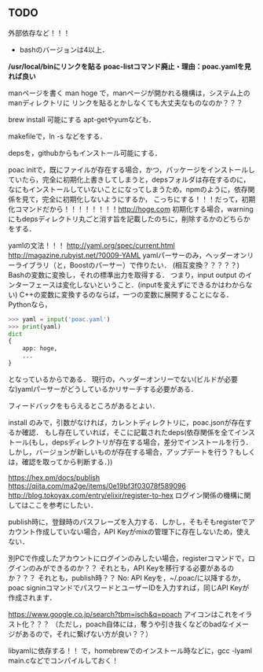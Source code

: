 ## TODO
外部依存など！！！
* bashのバージョンは4以上．


**/usr/local/binにリンクを貼る**
**poac-listコマンド廃止・理由：poac.yamlを見れば良い**

manページを書く
man hoge で，manページが開かれる機構は，システム上のmanディレクトリに
リンクを貼るとかしなくても大丈夫なものなのか？？？

brew install 可能にする
apt-getやyumなども．

makefileで，ln -s などをする．

depsを，githubからもインストール可能にする．

poac initで，既にファイルが存在する場合，かつ，パッケージをインストールしていたら，完全に初期化上書きしてしまうと，depsフォルダは存在するのに，なにもインストールしていないことになってしまうため，npmのように，依存関係を見て，完全に初期化しないようにするか，
こっちにする！！！だって，初期化コマンドだから！！！！！！！！http://hoge.com
初期化する場合，warningにもdepsディレクトリ丸ごと消す旨を記載したのちに，削除するかのどちらかをする．

yamlの文法！！！
http://yaml.org/spec/current.html
http://magazine.rubyist.net/?0009-YAML
yamlパーサーのみ，ヘッダーオンリーライブラリ（と，Boostのパーサー）で作りたい．
(相互変換？？？？？)
Bashの変数に変換し，それの標準出力を取得する．
つまり，input output のインターフェースは変化しないということ．(inputを変えずにできるかはわからない)
C++の変数に変換するのならば，一つの変数に展開することになる．
Pythonなら，
```python
>>> yaml = input('poac.yaml')
>>> print(yaml)
dict
{
	app: hoge,
	...
}
```
となっているからである．
現行の，ヘッダーオンリーでない(ビルドが必要な)yamlパーサーがどうしているかリサーチする必要がある．

フィードバックをもらえるところがあるとよい．

install のみで，引数がなければ，カレントディレクトリに，poac.jsonが存在するか確認．
もし存在していれば，そこに記載されたdeps(依存関係を全てインストール(もし，depsディレクトリが存在する場合，差分でインストールを行う．しかし，バージョンが新しいものが存在する場合，アップデートを行う？もしくは，確認を取ってから判断する．))

https://hex.pm/docs/publish
https://qiita.com/ma2ge/items/0e19bf3f03078f589096
http://blog.tokoyax.com/entry/elixir/register-to-hex
ログイン関係の機構に関してはここを参考にしたい．

publish時に，登録時のパスフレーズを入力する．しかし，そもそもregisterでアカウント作成していない場合，API Keyがmixの管理下に存在しないため，使えない．

別PCで作成したアカウントにログインのみしたい場合，registerコマンドで，ログインのみができるのか？？
それとも，API Keyを移行する必要があるのか？？？
それとも，publish時？？
No: API Keyを，~/.poac/に以降するか，poac signinコマンドでパスワードとユーザーIDを入力すれば，同じAPI Keyが作成されます．

https://www.google.co.jp/search?tbm=isch&q=poach
アイコンはこれをイラスト化？？？
（ただし，poach自体には，奪うや引き抜くなどのbadなイメージがあるので，それに繋げない方が良い？？）

libyamlに依存する！！
で，homebrewでのインストール時などに，gcc -lyaml main.cなどでコンパイルしておく！

